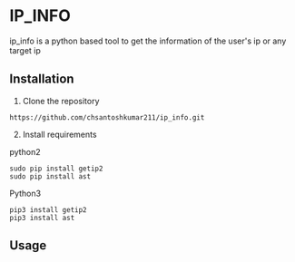# IP_INFO

ip_info is a python based tool to get the information of the user's ip or any target ip

## Installation

1. Clone the repository
```
https://github.com/chsantoshkumar211/ip_info.git
```
2. Install requirements

python2
```
sudo pip install getip2
sudo pip install ast
```
Python3
```
pip3 install getip2
pip3 install ast
```
## Usage
